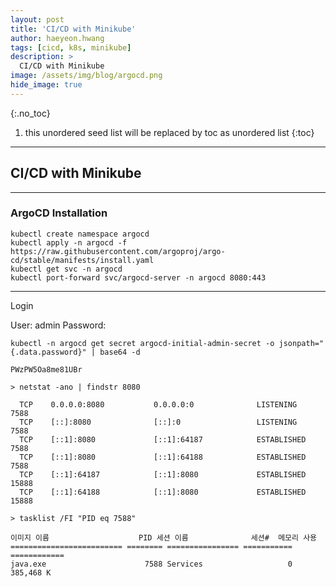 ```yaml
---
layout: post
title: 'CI/CD with Minikube' 
author: haeyeon.hwang
tags: [cicd, k8s, minikube]
description: >
  CI/CD with Minikube 
image: /assets/img/blog/argocd.png
hide_image: true
---
```



{:.no_toc}
1. this unordered seed list will be replaced by toc as unordered list
{:toc}

---

## CI/CD with Minikube

---

### ArgoCD Installation

~~~console
kubectl create namespace argocd
kubectl apply -n argocd -f https://raw.githubusercontent.com/argoproj/argo-cd/stable/manifests/install.yaml
kubectl get svc -n argocd
kubectl port-forward svc/argocd-server -n argocd 8080:443
~~~

---

Login

User: admin
Password: 

~~~console
kubectl -n argocd get secret argocd-initial-admin-secret -o jsonpath="{.data.password}" | base64 -d

PWzPW5Oa8me81UBr
~~~

~~~console
> netstat -ano | findstr 8080

  TCP    0.0.0.0:8080           0.0.0.0:0              LISTENING       7588
  TCP    [::]:8080              [::]:0                 LISTENING       7588
  TCP    [::1]:8080             [::1]:64187            ESTABLISHED     7588
  TCP    [::1]:8080             [::1]:64188            ESTABLISHED     7588
  TCP    [::1]:64187            [::1]:8080             ESTABLISHED     15888
  TCP    [::1]:64188            [::1]:8080             ESTABLISHED     15888

> tasklist /FI "PID eq 7588"

이미지 이름                    PID 세션 이름              세션#  메모리 사용
========================= ======== ================ =========== ============
java.exe                      7588 Services                   0    385,468 K
~~~